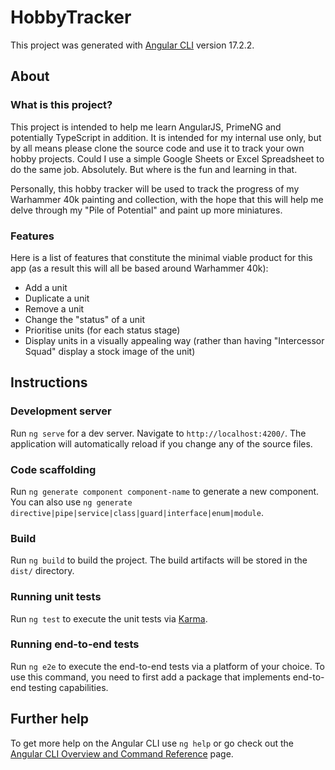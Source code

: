 # HobbyTracker

This project was generated with [Angular CLI](https://github.com/angular/angular-cli) version 17.2.2.
## About

### What is this project?
This project is intended to help me learn AngularJS, PrimeNG and potentially TypeScript in addition. It is intended for my internal use only, but by all means please clone the source code and use it to track your own hobby projects. Could I use a simple Google Sheets or Excel Spreadsheet to do the same job. Absolutely. But where is the fun and learning in that. 

Personally, this hobby tracker will be used to track the progress of my Warhammer 40k painting and collection, with the hope that this will help me delve through my "Pile of Potential" and paint up more miniatures.

### Features
Here is a list of features that constitute the minimal viable product for this app (as a result this will all be based around Warhammer 40k):
- Add a unit
- Duplicate a unit
- Remove a unit
- Change the "status" of a unit
- Prioritise units (for each status stage)
- Display units in a visually appealing way (rather than having "Intercessor Squad" display a stock image of the unit)

## Instructions

### Development server

Run `ng serve` for a dev server. Navigate to `http://localhost:4200/`. The application will automatically reload if you change any of the source files.

### Code scaffolding

Run `ng generate component component-name` to generate a new component. You can also use `ng generate directive|pipe|service|class|guard|interface|enum|module`.

### Build

Run `ng build` to build the project. The build artifacts will be stored in the `dist/` directory.

### Running unit tests

Run `ng test` to execute the unit tests via [Karma](https://karma-runner.github.io).

### Running end-to-end tests

Run `ng e2e` to execute the end-to-end tests via a platform of your choice. To use this command, you need to first add a package that implements end-to-end testing capabilities.

## Further help

To get more help on the Angular CLI use `ng help` or go check out the [Angular CLI Overview and Command Reference](https://angular.io/cli) page.